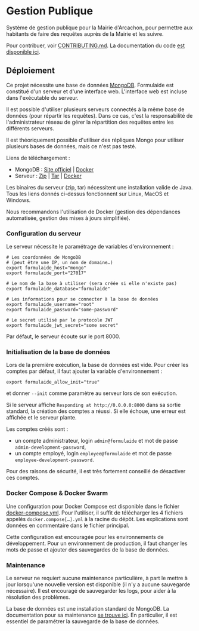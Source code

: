 # Gestion Publique

Système de gestion publique pour la Mairie d'Arcachon, pour permettre aux habitants de faire des requêtes auprès de la Mairie et les suivre.

Pour contribuer, voir [CONTRIBUTING.md](CONTRIBUTING.md). La documentation du code [est disponible ici](http://arcachon-ville.gitlab.io/formulaide/documentation).

## Déploiement

Ce projet nécessite une base de données [MongoDB](https://www.mongodb.com/). Formulaide est constitué d'un serveur et d'une interface web. L'interface web est incluse dans l'exécutable du serveur.

Il est possible d'utiliser plusieurs serveurs connectés à la même base de données (pour répartir les requêtes). Dans ce cas, c'est la responsabilité de l'administrateur réseau de gérer la répartition des requêtes entre les différents serveurs.

Il est théoriquement possible d'utiliser des répliques Mongo pour utiliser plusieurs bases de données, mais ce n'est pas testé.

Liens de téléchargement :

- MongoDB : [Site officiel](https://www.mongodb.com/) | [Docker](https://hub.docker.com/_/mongo)
- Serveur : [Zip](http://arcachon-ville.gitlab.io/formulaide/bin/server.zip) | [Tar](http://arcachon-ville.gitlab.io/formulaide/bin/server.tar) | [Docker](https://gitlab.com/arcachon-ville/formulaide/container_registry)

Les binaires du serveur (zip, tar) nécessitent une installation valide de Java. Tous les liens donnés ci-dessus fonctionnent sur Linux, MacOS et Windows.

Nous recommandons l'utilisation de Docker (gestion des dépendances automatisée, gestion des mises à jours simplifiée).

### Configuration du serveur

Le serveur nécessite le paramétrage de variables d'environnement :

```shell
# Les coordonnées de MongoDB
# (peut être une IP, un nom de domaine…)
export formulaide_host="mongo"
export formulaide_port="27017"

# Le nom de la base à utiliser (sera créée si elle n'existe pas)
export formulaide_database="formulaide"

# Les informations pour se connecter à la base de données
export formulaide_username="root"
export formulaide_password="some-password"

# Le secret utilisé par le protocole JWT
export formulaide_jwt_secret="some secret"
```

Par défaut, le serveur écoute sur le port 8000.

### Initialisation de la base de données

Lors de la première exécution, la base de données est vide. Pour créer les comptes par défaut, il faut ajouter la variable d'environnement :

```shell
export formulaide_allow_init="true"
```

et donner `--init` comme paramètre au serveur lors de son exécution.

Si le serveur affiche `Responding at http://0.0.0.0:8000` dans sa sortie standard, la création des comptes a réussi. Si elle échoue, une erreur est affichée et le serveur plante.

Les comptes créés sont :

- un compte administrateur, login `admin@formulaide` et mot de passe `admin-development-password`,
- un compte employé, login `employee@formulaide` et mot de passe `employee-development-password`.

Pour des raisons de sécurité, il est très fortement conseillé de désactiver ces comptes.

### Docker Compose & Docker Swarm

Une configuration pour Docker Compose est disponible dans le fichier [docker-compose.yml](docker-compose.yml). Pour l'utiliser, il suffit de télécharger les 4 fichiers appelés `docker.compose[…].yml` à la racine du dépôt. Les explications sont données en commentaire dans le fichier principal.

Cette configuration est encouragée pour les environnements de développement. Pour un environnement de production, il faut changer les mots de passe et ajouter des sauvegardes de la base de données.

### Maintenance

Le serveur ne requiert aucune maintenance particulière, à part le mettre à jour lorsqu'une nouvelle version est disponible (il n'y a aucune sauvegarde nécessaire). Il est encouragé de sauvegarder les logs, pour aider à la résolution des problèmes.

La base de données est une installation standard de MongoDB. La documentation pour sa maintenance [se trouve ici](https://docs.mongodb.com/manual/administration/). En particulier, il est essentiel de paramétrer la sauvegarde de la base de données.
